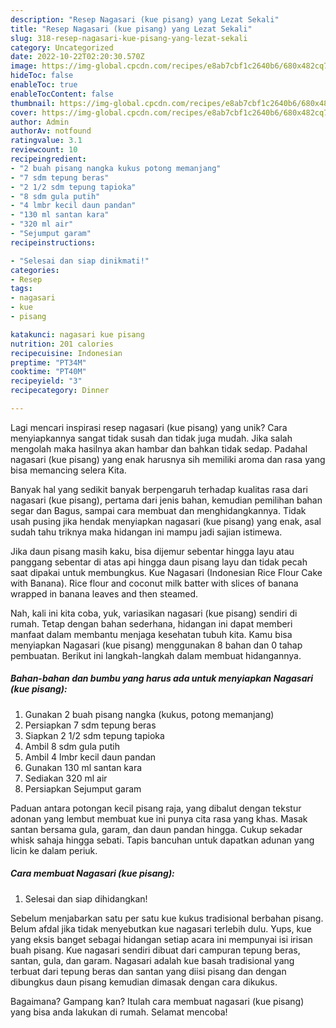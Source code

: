 ```yaml
---
description: "Resep Nagasari (kue pisang) yang Lezat Sekali"
title: "Resep Nagasari (kue pisang) yang Lezat Sekali"
slug: 318-resep-nagasari-kue-pisang-yang-lezat-sekali
category: Uncategorized
date: 2022-10-22T02:20:30.570Z
image: https://img-global.cpcdn.com/recipes/e8ab7cbf1c2640b6/680x482cq70/nagasari-kue-pisang-foto-resep-utama.jpg
hideToc: false
enableToc: true
enableTocContent: false
thumbnail: https://img-global.cpcdn.com/recipes/e8ab7cbf1c2640b6/680x482cq70/nagasari-kue-pisang-foto-resep-utama.jpg
cover: https://img-global.cpcdn.com/recipes/e8ab7cbf1c2640b6/680x482cq70/nagasari-kue-pisang-foto-resep-utama.jpg
author: Admin
authorAv: notfound
ratingvalue: 3.1
reviewcount: 10
recipeingredient:
- "2 buah pisang nangka kukus potong memanjang"
- "7 sdm tepung beras"
- "2 1/2 sdm tepung tapioka"
- "8 sdm gula putih"
- "4 lmbr kecil daun pandan"
- "130 ml santan kara"
- "320 ml air"
- "Sejumput garam"
recipeinstructions:

- "Selesai dan siap dinikmati!"
categories:
- Resep
tags:
- nagasari
- kue
- pisang

katakunci: nagasari kue pisang 
nutrition: 201 calories
recipecuisine: Indonesian
preptime: "PT34M"
cooktime: "PT40M"
recipeyield: "3"
recipecategory: Dinner

---
```





Lagi mencari inspirasi resep nagasari (kue pisang) yang unik? Cara menyiapkannya sangat tidak susah dan tidak juga mudah. Jika salah mengolah maka hasilnya akan hambar dan bahkan tidak sedap. Padahal nagasari (kue pisang) yang enak harusnya sih memiliki aroma dan rasa yang bisa memancing selera Kita.





Banyak hal yang sedikit banyak berpengaruh terhadap kualitas rasa dari nagasari (kue pisang), pertama dari jenis bahan, kemudian pemilihan bahan segar dan Bagus, sampai cara membuat dan menghidangkannya. Tidak usah pusing jika hendak menyiapkan nagasari (kue pisang) yang enak,      asal sudah tahu triknya maka hidangan ini mampu jadi sajian istimewa.














Jika daun pisang masih kaku, bisa dijemur sebentar hingga layu atau panggang sebentar di atas api hingga daun pisang layu dan tidak pecah saat dipakai untuk membungkus. Kue Nagasari (Indonesian Rice Flour Cake with Banana). Rice flour and coconut milk batter with slices of banana wrapped in banana leaves and then steamed.






Nah, kali ini kita coba, yuk, variasikan nagasari (kue pisang) sendiri di rumah. Tetap dengan bahan sederhana, hidangan ini dapat memberi manfaat dalam membantu menjaga kesehatan tubuh kita. Kamu bisa menyiapkan Nagasari (kue pisang) menggunakan 8 bahan dan 0 tahap pembuatan. Berikut ini langkah-langkah dalam membuat hidangannya.

<!--inarticleads1-->

##### Bahan-bahan dan bumbu yang harus ada untuk menyiapkan Nagasari (kue pisang):

1. Gunakan 2 buah pisang nangka (kukus, potong memanjang)
1. Persiapkan 7 sdm tepung beras
1. Siapkan 2 1/2 sdm tepung tapioka
1. Ambil 8 sdm gula putih
1. Ambil 4 lmbr kecil daun pandan
1. Gunakan 130 ml santan kara
1. Sediakan 320 ml air
1. Persiapkan Sejumput garam


Paduan antara potongan kecil pisang raja, yang dibalut dengan tekstur adonan yang lembut membuat kue ini punya cita rasa yang khas. Masak santan bersama gula, garam, dan daun pandan hingga. Cukup sekadar whisk sahaja hingga sebati. Tapis bancuhan untuk dapatkan adunan yang licin ke dalam periuk. 

<!--inarticleads2-->

##### Cara membuat Nagasari (kue pisang):


1. Selesai dan siap dihidangkan!

Sebelum menjabarkan satu per satu kue kukus tradisional berbahan pisang. Belum afdal jika tidak menyebutkan kue nagasari terlebih dulu. Yups, kue yang eksis banget sebagai hidangan setiap acara ini mempunyai isi irisan buah pisang. Kue nagasari sendiri dibuat dari campuran tepung beras, santan, gula, dan garam. Nagasari adalah kue basah tradisional yang terbuat dari tepung beras dan santan yang diisi pisang dan dengan dibungkus daun pisang kemudian dimasak dengan cara dikukus. 

Bagaimana? Gampang kan? Itulah cara membuat nagasari (kue pisang) yang bisa anda lakukan di rumah. Selamat mencoba!

